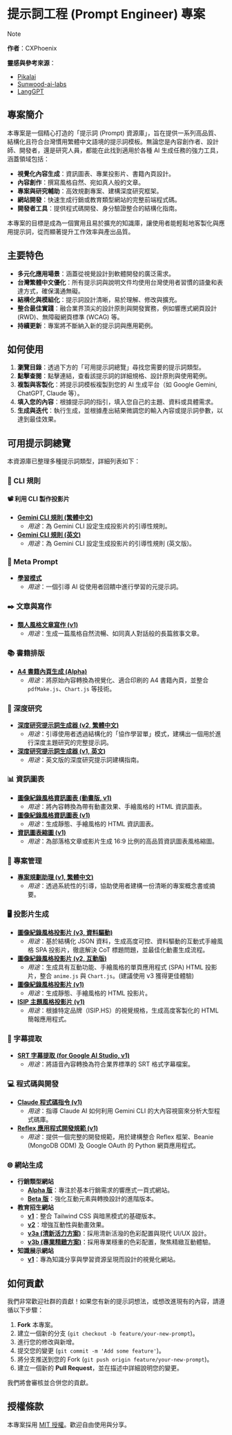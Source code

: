 # 提示詞工程 (Prompt Engineer) 專案

> [!NOTE]
> **作者**：CXPhoenix
>
> **靈感與參考來源**：
> *   [Pikalai](https://hackmd.io/@pikalai/rymtrelTJe)
> *   [Sunwood-ai-labs](https://github.com/Sunwood-ai-labs/MysticLibrary)
> *   [LangGPT](https://github.com/langgptai/awesome-deep-research-prompts)

## 專案簡介

本專案是一個精心打造的「提示詞 (Prompt) 資源庫」，旨在提供一系列高品質、結構化且符合台灣慣用繁體中文語境的提示詞模板。無論您是內容創作者、設計師、開發者，還是研究人員，都能在此找到適用於各種 AI 生成任務的強力工具，涵蓋領域包括：

*   **視覺化內容生成**：資訊圖表、專業投影片、書籍內頁設計。
*   **內容創作**：撰寫風格自然、宛如真人般的文章。
*   **專案與研究輔助**：高效規劃專案、建構深度研究框架。
*   **網站開發**：快速生成行銷或教育類型網站的完整前端程式碼。
*   **開發者工具**：提供程式碼開發、身分驗證整合的結構化指南。

本專案的目標是成為一個實用且易於擴充的知識庫，讓使用者能輕鬆地客製化與應用提示詞，從而顯著提升工作效率與產出品質。

## 主要特色

*   **多元化應用場景**：涵蓋從視覺設計到軟體開發的廣泛需求。
*   **台灣繁體中文優化**：所有提示詞與說明文件均使用台灣使用者習慣的語彙和表達方式，確保溝通無礙。
*   **結構化與模組化**：提示詞設計清晰，易於理解、修改與擴充。
*   **整合最佳實踐**：融合業界頂尖的設計原則與開發實務，例如響應式網頁設計 (RWD)、無障礙網頁標準 (WCAG) 等。
*   **持續更新**：專案將不斷納入新的提示詞與應用範例。

## 如何使用

1.  **瀏覽目錄**：透過下方的「可用提示詞總覽」尋找您需要的提示詞類型。
2.  **點擊查閱**：點擊連結，查看該提示詞的詳細規格、設計原則與使用範例。
3.  **複製與客製化**：將提示詞模板複製到您的 AI 生成平台（如 Google Gemini, ChatGPT, Claude 等）。
4.  **填入您的內容**：根據提示詞的指引，填入您自己的主題、資料或具體需求。
5.  **生成與迭代**：執行生成，並根據產出結果微調您的輸入內容或提示詞參數，以達到最佳效果。

## 可用提示詞總覽

本資源庫已整理多種提示詞類型，詳細列表如下：

### 🤖 CLI 規則

#### 📽️ 利用 CLI 製作投影片

*   [**Gemini CLI 規則 (繁體中文)**](agent-rule/for-gen-slides/gemini-cli-rules.md)
    *   *用途*：為 Gemini CLI 設定生成投影片的引導性規則。
*   [**Gemini CLI 規則 (英文)**](agent-rule/for-gen-slides/gemini-cli-rules-en.md)
    *   *用途*：為 Gemini CLI 設定生成投影片的引導性規則 (英文版)。

### 🧠 Meta Prompt

*   [**學習模式**](meta-prompts/learning-mode.md)
    *   *用途*：一個引導 AI 從使用者回饋中進行學習的元提示詞。

### ✒️ 文章與寫作

*   [**類人風格文章寫作 (v1)**](article/article-like-human-v1.md)
    *   *用途*：生成一篇風格自然流暢、如同真人對話般的長篇敘事文章。

### 📚 書籍排版

*   [**A4 書籍內頁生成 (Alpha)**](book/a4-book-generate-alpha.md)
    *   *用途*：將原始內容轉換為視覺化、適合印刷的 A4 書籍內頁，並整合 `pdfMake.js`、`Chart.js` 等技術。

### 🔬 深度研究

*   [**深度研究提示詞生成器 (v2, 繁體中文)**](deep_research/deep_research_prompt_generator_zhTW-v02.md)
    *   *用途*：引導使用者透過結構化的「協作學習單」模式，建構出一個用於進行深度主題研究的完整提示詞。
*   [**深度研究提示詞生成器 (v1, 英文)**](deep_research/deep_research_prompt_generator_en-v01.md)
    *   *用途*：英文版的深度研究提示詞建構指南。

### 📊 資訊圖表

*   [**圖像紀錄風格資訊圖表 (動畫版, v1)**](infomation_graphics/graphic-recording-style-infograph-anim-v01.md)
    *   *用途*：將內容轉換為帶有動畫效果、手繪風格的 HTML 資訊圖表。
*   [**圖像紀錄風格資訊圖表 (v1)**](infomation_graphics/graphics-recording-style-infograph-v01.md)
    *   *用途*：生成靜態、手繪風格的 HTML 資訊圖表。
*   [**資訊圖表縮圖 (v1)**](infomation_graphics/information-graphics-thumbnil-v01.md)
    *   *用途*：為部落格文章或影片生成 16:9 比例的高品質資訊圖表風格縮圖。

### 📝 專案管理

*   [**專案規劃助理 (v1, 繁體中文)**](project/project_plan_assistant_zhTW-v01.md)
    *   *用途*：透過系統性的引導，協助使用者建構一份清晰的專案概念書或摘要。

### 🖥️ 投影片生成

*   [**圖像紀錄風格投影片 (v3, 資料驅動)**](slides_prompts/graphics-record-slides-v03.md)
    *   *用途*：基於結構化 JSON 資料，生成高度可控、資料驅動的互動式手繪風格 SPA 投影片，徹底解決 CoT 標題問題，並最佳化動畫生成流程。
*   [**圖像紀錄風格投影片 (v2, 互動版)**](slides_prompts/graphics-record-slides-v02.md)
    *   *用途*：生成具有互動功能、手繪風格的單頁應用程式 (SPA) HTML 投影片，整合 `anime.js` 與 `Chart.js`。(建議使用 v3 獲得更佳體驗)
*   [**圖像紀錄風格投影片 (v1)**](slides_prompts/graphics-record-slides-v01.md)
    *   *用途*：生成靜態、手繪風格的 HTML 投影片。
*   [**ISIP 主題風格投影片 (v1)**](slides_prompts/isip-theme-slides-v1.md)
    *   *用途*：根據特定品牌（ISIP.HS）的視覺規格，生成高度客製化的 HTML 簡報應用程式。

### 💬 字幕提取

*   [**SRT 字幕提取 (for Google AI Studio, v1)**](subtitle-extract/subtitle-extract-for-google-ai-studio-v1.md)
    *   *用途*：將語音內容轉換為符合業界標準的 SRT 格式字幕檔案。

### 💻 程式碼與開發

*   [**Claude 程式碼指令 (v1)**](vibe_coding/cluade_code_instruction-v01.md)
    *   *用途*：指導 Claude AI 如何利用 Gemini CLI 的大內容視窗來分析大型程式碼庫。
*   [**Reflex 應用程式開發規範 (v1)**](vibe_coding/reflex_app_and_beanie_and_google_oauth_structure_rules-v01.md)
    *   *用途*：提供一個完整的開發規範，用於建構整合 Reflex 框架、Beanie (MongoDB ODM) 及 Google OAuth 的 Python 網頁應用程式。

### 🌐 網站生成

*   **行銷類型網站**
    *   [**Alpha 版**](website/marketing-website-alpha.md)：專注於基本行銷需求的響應式一頁式網站。
    *   [**Beta 版**](website/marketing-website-beta.md)：強化互動元素與轉換設計的進階版本。
*   **教育招生網站**
    *   [**v1**](website/educational-student-recruit-website-v1.md)：整合 Tailwind CSS 與暗黑模式的基礎版本。
    *   [**v2**](website/educational-student-recruit-website-v2.md)：增強互動性與動畫效果。
    *   [**v3a (清新活力方案)**](website/educational-student-recruit-website-v3a.md)：採用清新活潑的色彩配置與現代 UI/UX 設計。
    *   [**v3b (專業精緻方案)**](website/educational-student-recruit-website-v3b.md)：採用專業穩重的色彩配置，聚焦精緻互動體驗。
*   **知識展示網站**
    *   [**v1**](website/educational-website-for-knowledges-display-v01.md)：專為知識分享與學習資源呈現而設計的視覺化網站。

## 如何貢獻

我們非常歡迎社群的貢獻！如果您有新的提示詞想法，或想改進現有的內容，請遵循以下步驟：

1.  **Fork** 本專案。
2.  建立一個新的分支 (`git checkout -b feature/your-new-prompt`)。
3.  進行您的修改與新增。
4.  提交您的變更 (`git commit -m 'Add some feature'`)。
5.  將分支推送到您的 Fork (`git push origin feature/your-new-prompt`)。
6.  建立一個新的 **Pull Request**，並在描述中詳細說明您的變更。

我們將會審核並合併您的貢獻。

## 授權條款

本專案採用 [MIT 授權](LICENSE)。歡迎自由使用與分享。